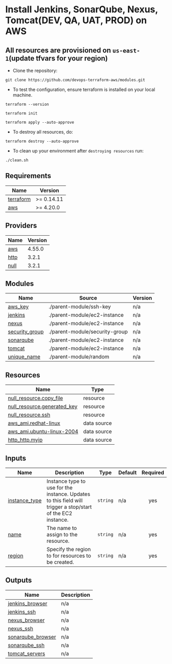 # Install Jenkins, SonarQube, Nexus, Tomcat(DEV, QA, UAT, PROD) on AWS

## All resources are provisioned on `us-east-1`(update tfvars for your region)
- Clone the repository:
```
git clone https://github.com/devops-terraform-aws/modules.git
```
- To test the configuration, ensure terraform is installed on your local machine.
```
terraform --version
```
```
terraform init
```
```
terraform apply --auto-approve
```


- To destroy all resources, do:
```
terraform destroy --auto-approve
```

- To clean up your environment after `destroying resources` run:
```
./clean.sh
```

## Requirements

| Name | Version |
|------|---------|
| <a name="requirement_terraform"></a> [terraform](#requirement\_terraform) | >= 0.14.11 |
| <a name="requirement_aws"></a> [aws](#requirement\_aws) | >= 4.20.0 |

## Providers

| Name | Version |
|------|---------|
| <a name="provider_aws"></a> [aws](#provider\_aws) | 4.55.0 |
| <a name="provider_http"></a> [http](#provider\_http) | 3.2.1 |
| <a name="provider_null"></a> [null](#provider\_null) | 3.2.1 |

## Modules

| Name | Source | Version |
|------|--------|---------|
| <a name="module_aws_key"></a> [aws\_key](#module\_aws\_key) | ./parent-module/ssh-key | n/a |
| <a name="module_jenkins"></a> [jenkins](#module\_jenkins) | ./parent-module/ec2-instance | n/a |
| <a name="module_nexus"></a> [nexus](#module\_nexus) | ./parent-module/ec2-instance | n/a |
| <a name="module_security_group"></a> [security\_group](#module\_security\_group) | ./parent-module/security-group | n/a |
| <a name="module_sonarqube"></a> [sonarqube](#module\_sonarqube) | ./parent-module/ec2-instance | n/a |
| <a name="module_tomcat"></a> [tomcat](#module\_tomcat) | ./parent-module/ec2-instance | n/a |
| <a name="module_unique_name"></a> [unique\_name](#module\_unique\_name) | ./parent-module/random | n/a |

## Resources

| Name | Type |
|------|------|
| [null_resource.copy_file](https://registry.terraform.io/providers/hashicorp/null/latest/docs/resources/resource) | resource |
| [null_resource.generated_key](https://registry.terraform.io/providers/hashicorp/null/latest/docs/resources/resource) | resource |
| [null_resource.ssh](https://registry.terraform.io/providers/hashicorp/null/latest/docs/resources/resource) | resource |
| [aws_ami.redhat-linux](https://registry.terraform.io/providers/hashicorp/aws/latest/docs/data-sources/ami) | data source |
| [aws_ami.ubuntu-linux-2004](https://registry.terraform.io/providers/hashicorp/aws/latest/docs/data-sources/ami) | data source |
| [http_http.myip](https://registry.terraform.io/providers/hashicorp/http/latest/docs/data-sources/http) | data source |

## Inputs

| Name | Description | Type | Default | Required |
|------|-------------|------|---------|:--------:|
| <a name="input_instance_type"></a> [instance\_type](#input\_instance\_type) | Instance type to use for the instance. Updates to this field will trigger a stop/start of the EC2 instance. | `string` | n/a | yes |
| <a name="input_name"></a> [name](#input\_name) | The name to assign to the resource. | `string` | n/a | yes |
| <a name="input_region"></a> [region](#input\_region) | Specify the region to for resources to be created. | `string` | n/a | yes |

## Outputs

| Name | Description |
|------|-------------|
| <a name="output_jenkins_browser"></a> [jenkins\_browser](#output\_jenkins\_browser) | n/a |
| <a name="output_jenkins_ssh"></a> [jenkins\_ssh](#output\_jenkins\_ssh) | n/a |
| <a name="output_nexus_browser"></a> [nexus\_browser](#output\_nexus\_browser) | n/a |
| <a name="output_nexus_ssh"></a> [nexus\_ssh](#output\_nexus\_ssh) | n/a |
| <a name="output_sonarqube_browser"></a> [sonarqube\_browser](#output\_sonarqube\_browser) | n/a |
| <a name="output_sonarqube_ssh"></a> [sonarqube\_ssh](#output\_sonarqube\_ssh) | n/a |
| <a name="output_tomcat_servers"></a> [tomcat\_servers](#output\_tomcat\_servers) | n/a |
